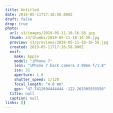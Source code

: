 ```yaml
---
title: Untitled
date: 2019-05-11T17:16:58.000Z
draft: false
drop: true
photo:
  url: s3/images/2019-05-11-10-16-58.jpg
  thumb: s3/thumbs/2019-05-11-10-16-58.jpg
  preview: s3/previews/2019-05-11-10-16-58.jpg
  created: 2019-05-11T17:16:58.000Z
  exif:
    make: Apple
    model: "iPhone 7"
    lens: "iPhone 7 back camera 3.99mm f/1.8"
    iso: 32
    aperture: 1.8
    shutter_speed: 1/120
    focal_length: "4.0 mm"
    gps: "47.7412694444444 -122.263305555556"
  title: null
  caption: null
links: []
---
```


